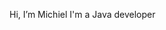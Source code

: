 Hi, I’m Michiel
I'm a Java developer

<!---
michiel104/michiel104 is a ✨ special ✨ repository because its `README.md` (this file) appears on your GitHub profile.
You can click the Preview link to take a look at your changes.
--->
